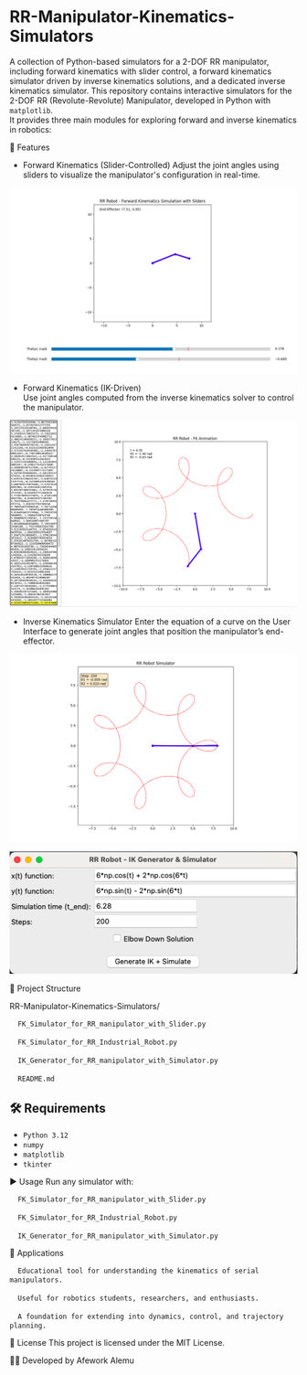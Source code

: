 # RR-Manipulator-Kinematics-Simulators
A collection of Python-based simulators for a 2-DOF RR manipulator, including forward kinematics with slider control, a forward kinematics simulator driven by inverse kinematics solutions, and a dedicated inverse kinematics simulator. 
This repository contains interactive simulators for the 2-DOF RR (Revolute-Revolute) Manipulator, developed in Python with `matplotlib`.  
It provides three main modules for exploring forward and inverse kinematics in robotics:

🚀 Features
- Forward Kinematics (Slider-Controlled)
Adjust the joint angles using sliders to visualize the manipulator's configuration in real-time.

![image alt](https://github.com/aAfeworki/RR-Manipulator-Kinematics-Simulators/blob/main/FK_Simulator_for_RR_manipulator_with_Slider.png?raw=true)

- Forward Kinematics (IK-Driven)  
Use joint angles computed from the inverse kinematics solver to control the manipulator.

![image alt](https://github.com/aAfeworki/RR-Manipulator-Kinematics-Simulators/blob/main/FK_Simulator_for_RR_Industrial_Robot.png?raw=true)

- Inverse Kinematics Simulator 
Enter the equation of a curve on the User Interface to generate joint angles that position the manipulator’s end-effector.

![image alt](https://github.com/aAfeworki/RR-Manipulator-Kinematics-Simulators/blob/main/IK_Generator_for_RR_manipulator_with_Simulator.png?raw=true)

![image alt](https://github.com/aAfeworki/RR-Manipulator-Kinematics-Simulators/blob/main/IK_Generator_for_RR%20manipulator%20with%20Simulator%20User%20Interface.png?raw=true)

 📂 Project Structure

RR-Manipulator-Kinematics-Simulators/

      FK_Simulator_for_RR_manipulator_with_Slider.py
 
      FK_Simulator_for_RR_Industrial_Robot.py
 
      IK_Generator_for_RR_manipulator_with_Simulator.py
 
      README.md

## 🛠 Requirements
- `Python 3.12`
- `numpy`
- `matplotlib`
- `tkinter`


▶️ Usage
Run any simulator with:

      FK_Simulator_for_RR_manipulator_with_Slider.py

      FK_Simulator_for_RR_Industrial_Robot.py

      IK_Generator_for_RR_manipulator_with_Simulator.py

🎯 Applications

      Educational tool for understanding the kinematics of serial manipulators.

      Useful for robotics students, researchers, and enthusiasts.

      A foundation for extending into dynamics, control, and trajectory planning.


📜 License
      This project is licensed under the MIT License.

👨‍💻 Developed by Afework Alemu

